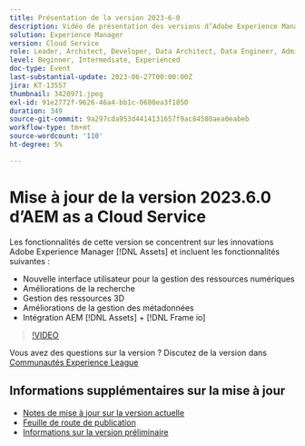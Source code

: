 ```yaml
---
title: Présentation de la version 2023-6-0
description: Vidéo de présentation des versions d’Adobe Experience Manager as a Cloud Service 2023.6.0 Les fonctionnalités de cette version se concentrent sur les innovations Experience Manager Assets et comprennent les suivantes - Nouvelle interface utilisateur pour la recherche DAM Améliorations de la gestion des ressources 3D Améliorations de la gestion des métadonnées AEM [!DNL Assets] + [!DNL Frame io]  Intégration
solution: Experience Manager
version: Cloud Service
role: Leader, Architect, Developer, Data Architect, Data Engineer, Admin, User
level: Beginner, Intermediate, Experienced
doc-type: Event
last-substantial-update: 2023-06-27T00:00:00Z
jira: KT-13557
thumbnail: 3420971.jpeg
exl-id: 91e2772f-9626-46a4-bb1c-0680ea3f1850
duration: 349
source-git-commit: 9a297cda953d4414131657f9ac84580aea0eabeb
workflow-type: tm+mt
source-wordcount: '110'
ht-degree: 5%

---
```


# Mise à jour de la version 2023.6.0 d’AEM as a Cloud Service


Les fonctionnalités de cette version se concentrent sur les innovations Adobe Experience Manager [!DNL Assets] et incluent les fonctionnalités suivantes :

* Nouvelle interface utilisateur pour la gestion des ressources numériques
* Améliorations de la recherche
* Gestion des ressources 3D
* Améliorations de la gestion des métadonnées
* Intégration AEM [!DNL Assets] + [!DNL Frame io]

>[!VIDEO](https://video.tv.adobe.com/v/3420971/?learn=on)


Vous avez des questions sur la version ?  Discutez de la version dans [Communautés Experience League](https://adobe.ly/444zA4U)

## Informations supplémentaires sur la mise à jour

* [Notes de mise à jour sur la version actuelle](https://experienceleague.adobe.com/docs/experience-manager-cloud-service/content/release-notes/home.html?lang=fr)
* [Feuille de route de publication](https://experienceleague.adobe.com/docs/experience-manager-release-information/aem-release-updates/update-releases-roadmap.html?lang=fr)
* [Informations sur la version préliminaire](https://experienceleague.adobe.com/docs/experience-manager-cloud-service/content/release-notes/prerelease.html)
